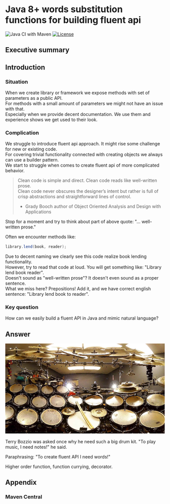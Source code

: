 # Java 8+ words substitution functions for building fluent api

![Java CI with Maven](https://github.com/stawirej/fluent-api/workflows/Java%20CI%20with%20Maven/badge.svg)
[![License](http://img.shields.io/:license-apache-blue.svg)](http://www.apache.org/licenses/LICENSE-2.0.html)

## Executive summary

## Introduction

### Situation
When we create library or framework we expose methods with set of parameters as a public API. \
For methods with a small amount of parameters we might not have an issue with that. \
Especially when we provide decent documentation. We use them and experience shows we get used to their look.

### Complication
We struggle to introduce fluent api approach. It might rise some challenge for new or existing code. \
For covering trivial functionality connected with creating objects we always can use a builder pattern. \
We start to struggle when comes to create fluent api of more complicated behavior.

> Clean code is simple and direct. Clean code reads like well-written prose. \
> Clean code never obscures the designer’s intent but rather is full of crisp abstractions and straightforward lines of control.
> * Grady Booch author of Object Oriented Analysis and Design with Applications

Stop for a moment and try to think about part of above quote: "... well-written prose."

Often we encounter methods like:
```java
library.lend(book, reader);
```

Due to decent naming we clearly see this code realize book lending functionality. \
However, try to read that code at loud. You will get something like: "Library lend book reader".\
Doesn't sound as "well-written prose"? It doesn't even sound as a proper sentence. \
What we miss here? Prepositions! Add it, and we have correct english sentence: "Library lend book to reader".

### Key question
How can we easily build a fluent API in Java and mimic natural language?

## Answer

![alt text](/png/drum.png "Terry Bozzio Drum Kit") 

Terry Bozzio was asked once why he need such a big drum kit. "To play music, I need notes!" he said.

Paraphrasing: "To create fluent API I need words!"

Higher order function, function currying, decorator.
 
## Appendix

### Maven Central